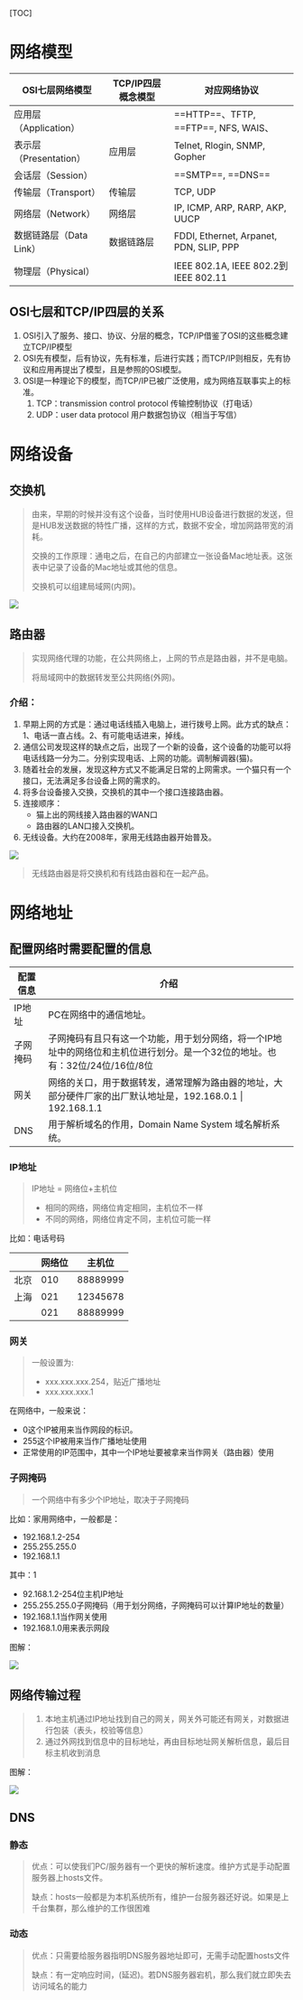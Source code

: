 [TOC]

# 网络模型

| OSI七层网络模型          | TCP/IP四层 概念模型 | 对应网络协议                            |
| ------------------------ | ------------------- | --------------------------------------- |
| 应用层（Application）    |                     | ==HTTP==、TFTP, ==FTP==,  NFS, WAIS、   |
| 表示层（Presentation）   | 应用层              | Telnet, Rlogin, SNMP, Gopher            |
| 会话层（Session）        |                     | ==SMTP==, ==DNS==                       |
| 传输层（Transport）      | 传输层              | TCP, UDP                                |
| 网络层（Network）        | 网络层              | IP, ICMP, ARP, RARP, AKP, UUCP          |
| 数据链路层（Data  Link） | 数据链路层          | FDDI, Ethernet, Arpanet, PDN, SLIP, PPP |
| 物理层（Physical）       |                     | IEEE 802.1A, IEEE 802.2到IEEE  802.11   |

## OSI七层和TCP/IP四层的关系

1. OSI引入了服务、接口、协议、分层的概念，TCP/IP借鉴了OSI的这些概念建立TCP/IP模型
2. OSI先有模型，后有协议，先有标准，后进行实践；而TCP/IP则相反，先有协议和应用再提出了模型，且是参照的OSI模型。
3. OSI是一种理论下的模型，而TCP/IP已被广泛使用，成为网络互联事实上的标准。
   1. TCP：transmission control protocol 传输控制协议（打电话）
   2. UDP：user data protocol 用户数据包协议（相当于写信）



# 网络设备

## 交换机

> 由来，早期的时候并没有这个设备，当时使用HUB设备进行数据的发送，但是HUB发送数据的特性广播，这样的方式，数据不安全，增加网路带宽的消耗。
>
> 交换的工作原理：通电之后，在自己的内部建立一张设备Mac地址表。这张表中记录了设备的Mac地址或其他的信息。
>
> 交换机可以组建局域网(内网)。

![](https://gitee.com/sxhDrk/images/raw/master/imgs/交换机.png)

## 路由器

> 实现网络代理的功能，在公共网络上，上网的节点是路由器，并不是电脑。
>
> 将局域网中的数据转发至公共网络(外网)。

### 介绍：

1. 早期上网的方式是：通过电话线插入电脑上，进行拨号上网。此方式的缺点：1、电话一直占线。2、有可能电话进来，掉线。
2. 通信公司发现这样的缺点之后，出现了一个新的设备，这个设备的功能可以将电话线路一分为二。分别实现电话、上网的功能。调制解调器(猫)。
3. 随着社会的发展，发现这种方式又不能满足日常的上网需求。一个猫只有一个接口，无法满足多台设备上网的需求的。
4. 将多台设备接入交换，交换机的其中一个接口连接路由器。
5. 连接顺序：
   - 猫上出的网线接入路由器的WAN口
   - 路由器的LAN口接入交换机。
6. 无线设备。大约在2008年，家用无线路由器开始普及。

![](https://gitee.com/sxhDrk/images/raw/master/imgs/路由器.png)

> 无线路由器是将交换机和有线路由器和在一起产品。







# 网络地址

## 配置网络时需要配置的信息

| 配置信息 | 介绍                                                         |
| -------- | ------------------------------------------------------------ |
| IP地址   | PC在网络中的通信地址。                                       |
| 子网掩码 | 子网掩码有且只有这一个功能，用于划分网络，将一个IP地址中的网络位和主机位进行划分。是一个32位的地址。也有：32位/24位/16位/8位 |
| 网关     | 网络的关口，用于数据转发，通常理解为路由器的地址，大部分硬件厂家的出厂默认地址是，192.168.0.1 \| 192.168.1.1 |
| DNS      | 用于解析域名的作用，Domain Name System 域名解析系统。        |

### IP地址

> IP地址 = 网络位+主机位
>
> - 相同的网络，网络位肯定相同，主机位不一样
> - 不同的网络，网络位肯定不同，主机位可能一样

比如：电话号码

|      | 网络位 | 主机位   |
| ---- | ------ | -------- |
| 北京 | 010    | 88889999 |
| 上海 | 021    | 12345678 |
|      | 021    | 88889999 |

### 网关

> 一般设置为:
>
> - xxx.xxx.xxx.254，贴近广播地址
> - xxx.xxx.xxx.1

在网络中，一般来说：

- 0这个IP被用来当作网段的标识。
- 255这个IP被用来当作广播地址使用
- 正常使用的IP范围中，其中一个IP地址要被拿来当作网关（路由器）使用

### 子网掩码

> 一个网络中有多少个IP地址，取决于子网掩码

比如：家用网络中，一般都是：

- 192.168.1.2-254
- 255.255.255.0
- 192.168.1.1

其中：1

- 92.168.1.2-254位主机IP地址
- 255.255.255.0子网掩码（用于划分网络，子网掩码可以计算IP地址的数量）
- 192.168.1.1当作网关使用
- 192.168.1.0用来表示网段

图解：

![](https://gitee.com/sxhDrk/images/raw/master/imgs/子网掩码的作用.png)

## 网络传输过程

> 1. 本地主机通过IP地址找到自己的网关，网关外可能还有网关，对数据进行包装（表头，校验等信息）
> 2. 通过外网找到信息中的目标地址，再由目标地址网关解析信息，最后目标主机收到消息

图解：

![](https://gitee.com/sxhDrk/images/raw/master/imgs/网络传输过程.png)

## DNS

### 静态

> 优点：可以使我们PC/服务器有一个更快的解析速度。维护方式是手动配置服务器上hosts文件。
>
> 缺点：hosts一般都是为本机系统所有，维护一台服务器还好说。如果是上千台集群，那么维护的工作很困难



### 动态

> 优点：只需要给服务器指明DNS服务器地址即可，无需手动配置hosts文件
>
> 缺点：有一定响应时间，(延迟)。若DNS服务器宕机，那么我们就立即失去访问域名的能力


